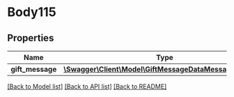 # Body115

## Properties
Name | Type | Description | Notes
------------ | ------------- | ------------- | -------------
**gift_message** | [**\Swagger\Client\Model\GiftMessageDataMessageInterface**](GiftMessageDataMessageInterface.md) |  | 

[[Back to Model list]](../README.md#documentation-for-models) [[Back to API list]](../README.md#documentation-for-api-endpoints) [[Back to README]](../README.md)


